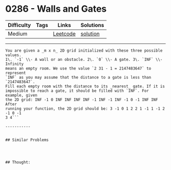 # 0286 - Walls and Gates

Difficulty  | Tags | Links | Solutions
----------- | ---- | ----- | -----
Medium |  | [Leetcode](https://leetcode.com/problems/walls-and-gates) | [solution](https://leetcode.com/problems/walls-and-gates/solution/)


-----------

```
You are given a _m x n_ 2D grid initialized with these three possible values.
1\. `-1` \\- A wall or an obstacle. 2\. `0` \\- A gate. 3\. `INF` \\- Infinity
means an empty room. We use the value `2 31 - 1 = 2147483647` to represent
`INF` as you may assume that the distance to a gate is less than `2147483647`.
Fill each empty room with the distance to its _nearest_ gate. If it is
impossible to reach a gate, it should be filled with `INF`. For example, given
the 2D grid: INF -1 0 INF INF INF INF -1 INF -1 INF -1 0 -1 INF INF After
running your function, the 2D grid should be: 3 -1 0 1 2 2 1 -1 1 -1 2 -1 0 -1
3 4```

-----------


## Similar Problems




## Thought:
